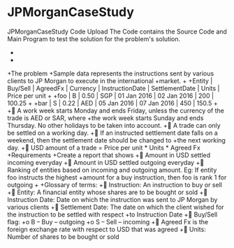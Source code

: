 # JPMorganCaseStudy
JPMorganCaseStudy Code Upload
The Code contains the Source Code and Main Program to test the solution for the problem's solution. 

+
+
+The problem
+Sample data represents the instructions sent by various clients to JP Morgan to execute in the international
+market.
+
+Entity | Buy/Sell |  AgreedFx | Currency | InstructionDate | SettlementDate | Units | Price per unit
+
+foo | B |  0.50 | SGP | 01 Jan 2016 | 02 Jan 2016 | 200 | 100.25
+
+bar | S | 0.22  | AED | 05 Jan 2016 | 07 Jan 2016 |  450 | 150.5
+
+ A work week starts Monday and ends Friday, unless the currency of the trade is AED or SAR, where
+the work week starts Sunday and ends Thursday. No other holidays to be taken into account.
+ A trade can only be settled on a working day.
+ If an instructed settlement date falls on a weekend, then the settlement date should be changed to
+the next working day.
+ USD amount of a trade = Price per unit * Units * Agreed Fx
+Requirements
+Create a report that shows
+ Amount in USD settled incoming everyday
+ Amount in USD settled outgoing everyday
+ Ranking of entities based on incoming and outgoing amount. Eg: If entity foo instructs the highest
+amount for a buy instruction, then foo is rank 1 for outgoing
+
+Glossary of terms:
+ Instruction: An instruction to buy or sell
+ Entity: A financial entity whose shares are to be bought or sold
+ Instruction Date: Date on which the instruction was sent to JP Morgan by various clients
+ Settlement Date: The date on which the client wished for the instruction to be settled with respect
+to Instruction Date
+ Buy/Sell flag:
+o B – Buy – outgoing
+o S – Sell – incoming
+ Agreed Fx is the foreign exchange rate with respect to USD that was agreed
+ Units: Number of shares to be bought or sold
